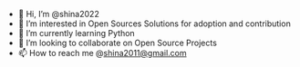 - 👋 Hi, I’m @shina2022
- 👀 I’m interested in Open Sources Solutions for adoption and contribution
- 🌱 I’m currently learning Python
- 💞️ I’m looking to collaborate on Open Source Projects
- 📫 How to reach me @shina2011@gmail.com 

<!---
shina2022/shina2022 is a ✨ special ✨ repository because its `README.md` (this file) appears on your GitHub profile.
You can click the Preview link to take a look at your changes.
--->
